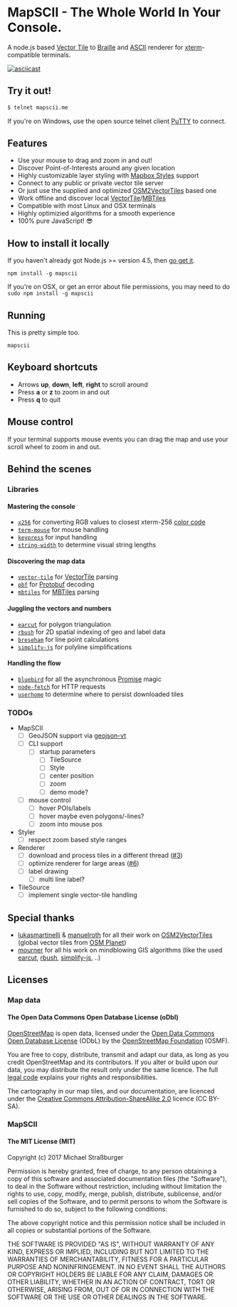 # MapSCII - The Whole World In Your Console.

A node.js based [Vector Tile](http://wiki.openstreetmap.org/wiki/Vector_tiles) to [Braille](http://www.fileformat.info/info/unicode/block/braille_patterns/utf8test.htm) and [ASCII](https://de.wikipedia.org/wiki/American_Standard_Code_for_Information_Interchange) renderer for [xterm](https://en.wikipedia.org/wiki/Xterm)-compatible terminals.

<a href="https://asciinema.org/a/117813?autoplay=1" target="_blank">![asciicast](https://cloud.githubusercontent.com/assets/1259904/25480718/497a64e2-2b4a-11e7-9cf0-ed52ee0b89c0.png)</a>

## Try it out!

```sh
$ telnet mapscii.me
```

If you're on Windows, use the open source telnet client [PuTTY](https://www.chiark.greenend.org.uk/~sgtatham/putty/latest.html) to connect.

## Features

* Use your mouse to drag and zoom in and out!
* Discover Point-of-Interests around any given location
* Highly customizable layer styling with [Mapbox Styles](https://www.mapbox.com/mapbox-gl-style-spec/) support
* Connect to any public or private vector tile server
* Or just use the supplied and optimized [OSM2VectorTiles](https://github.com/osm2vectortiles) based one
* Work offline and discover local [VectorTile](https://github.com/mapbox/vector-tile-spec)/[MBTiles](https://github.com/mapbox/mbtiles-spec)
* Compatible with most Linux and OSX terminals
* Highly optimizied algorithms for a smooth experience
* 100% pure JavaScript! :sunglasses:

## How to install it locally

If you haven't already got Node.js >= version 4.5, then [go get it](http://nodejs.org/).

```
npm install -g mapscii
```

If you're on OSX, or get an error about file permissions, you may need to do ```sudo npm install -g mapscii```

## Running

This is pretty simple too.

```
mapscii
```

## Keyboard shortcuts

* Arrows **up**, **down**, **left**, **right** to scroll around
* Press **a** or **z** to zoom in and out
* Press **q** to quit

## Mouse control

If your terminal supports mouse events you can drag the map and use your scroll wheel to zoom in and out.

## Behind the scenes
### Libraries
#### Mastering the console
  * [`x256`](https://github.com/substack/node-x256) for converting RGB values to closest xterm-256 [color code](https://en.wikipedia.org/wiki/File:Xterm_256color_chart.svg)
  * [`term-mouse`](https://github.com/CoderPuppy/term-mouse) for mouse handling
  * [`keypress`](https://github.com/TooTallNate/keypress) for input handling
  * [`string-width`](https://github.com/sindresorhus/string-width) to determine visual string lengths

#### Discovering the map data
* [`vector-tile`](https://github.com/mapbox/vector-tile-js) for [VectorTile](https://github.com/mapbox/vector-tile-spec/tree/master/2.1) parsing
* [`pbf`](https://github.com/mapbox/pbf) for [Protobuf](https://developers.google.com/protocol-buffers/) decoding
* [`mbtiles`](https://github.com/mapbox/node-mbtiles) for [MBTiles](https://github.com/mapbox/mbtiles-spec/blob/master/1.2/spec.md) parsing

#### Juggling the vectors and numbers
* [`earcut`](https://github.com/mapbox/earcut) for polygon triangulation
* [`rbush`](https://github.com/mourner/rbush) for 2D spatial indexing of geo and label data
* [`breseham`](https://github.com/madbence/node-bresenham) for line point calculations
* [`simplify-js`](https://github.com/mourner/simplify-js) for polyline simplifications

#### Handling the flow
* [`bluebird`](https://github.com/petkaantonov/bluebird) for all the asynchronous [Promise](https://developer.mozilla.org/de/docs/Web/JavaScript/Reference/Global_Objects/Promise) magic
* [`node-fetch`](https://github.com/bitinn/node-fetch) for HTTP requests
* [`userhome`](https://github.com/shama/userhome) to determine where to persist downloaded tiles

### TODOs
* MapSCII
  * [ ] GeoJSON support via [geojson-vt](https://github.com/mapbox/geojson-vt)
  * [ ] CLI support
    * [ ] startup parameters
      * [ ] TileSource
      * [ ] Style
      * [ ] center position
      * [ ] zoom
      * [ ] demo mode?

  * [ ] mouse control
    * [ ] hover POIs/labels
    * [ ] hover maybe even polygons/-lines?
    * [ ] zoom into mouse pos

* Styler
  * [ ] respect zoom based style ranges

* Renderer
  * [ ] download and process tiles in a different thread ([#3](https://github.com/rastapasta/mapscii/issues/3))
  * [ ] optimize renderer for large areas ([#6](https://github.com/rastapasta/mapscii/issues/6))
  * [ ] label drawing
    * [ ] multi line label?

* TileSource
  * [ ] implement single vector-tile handling

## Special thanks

* [lukasmartinelli](https://github.com/lukasmartinelli) & [manuelroth](https://github.com/manuelroth) for all their work on [OSM2VectorTiles](https://github.com/osm2vectortiles) (global vector tiles from [OSM Planet](https://wiki.openstreetmap.org/wiki/Planet.osm))
* [mourner](https://github.com/mourner) for all his work on mindblowing GIS algorithms (like the used [earcut](https://github.com/mapbox/earcut), [rbush](https://github.com/mourner/rbush), [simplify-js](https://github.com/mourner/simplify-js), ..)

## Licenses

### Map data

#### The Open Data Commons Open Database License (oDbl)

[OpenStreetMap](https://www.openstreetmap.org) is open data, licensed under the [Open Data Commons Open Database License](http://opendatacommons.org/licenses/odbl/) (ODbL) by the [OpenStreetMap Foundation](http://osmfoundation.org/) (OSMF).

You are free to copy, distribute, transmit and adapt our data, as long as you credit OpenStreetMap and its contributors. If you alter or build upon our data, you may distribute the result only under the same licence. The full [legal code](http://opendatacommons.org/licenses/odbl/1.0/) explains your rights and responsibilities.

The cartography in our map tiles, and our documentation, are licenced under the [Creative Commons Attribution-ShareAlike 2.0](http://creativecommons.org/licenses/by-sa/2.0/) licence (CC BY-SA).

### MapSCII

#### The MIT License (MIT)

Copyright (c) 2017 Michael Straßburger

Permission is hereby granted, free of charge, to any person obtaining a copy of this software and associated documentation files (the "Software"), to deal in the Software without restriction, including without limitation the rights to use, copy, modify, merge, publish, distribute, sublicense, and/or sell copies of the Software, and to permit persons to whom the Software is furnished to do so, subject to the following conditions:

The above copyright notice and this permission notice shall be included in all copies or substantial portions of the Software.

THE SOFTWARE IS PROVIDED "AS IS", WITHOUT WARRANTY OF ANY KIND, EXPRESS OR IMPLIED, INCLUDING BUT NOT LIMITED TO THE WARRANTIES OF MERCHANTABILITY, FITNESS FOR A PARTICULAR PURPOSE AND NONINFRINGEMENT. IN NO EVENT SHALL THE AUTHORS OR COPYRIGHT HOLDERS BE LIABLE FOR ANY CLAIM, DAMAGES OR OTHER LIABILITY, WHETHER IN AN ACTION OF CONTRACT, TORT OR OTHERWISE, ARISING FROM, OUT OF OR IN CONNECTION WITH THE SOFTWARE OR THE USE OR OTHER DEALINGS IN THE SOFTWARE.
